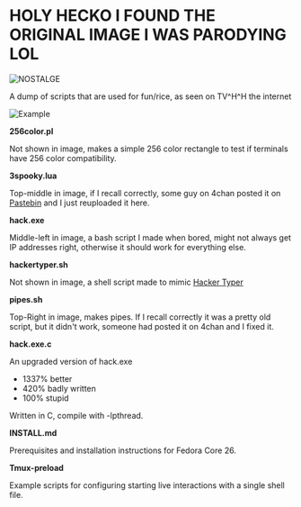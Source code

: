 
# HOLY HECKO I FOUND THE ORIGINAL IMAGE I WAS PARODYING LOL
![NOSTALGE](https://github.com/janbrennen/rice/blob/master/299377.png)

A dump of scripts that are used for fun/rice, as seen on TV^H^H the internet

![Example](http://i.imgur.com/pQT0l.gif)

**256color.pl**

Not shown in image, makes a simple 256 color rectangle to test if terminals have 256 color compatibility.


**3spooky.lua**

Top-middle in image, if I recall correctly, some guy on 4chan posted it on [Pastebin](http://pastebin.com/brwgHnCq) and I just reuploaded it here.


**hack.exe**

Middle-left in image, a bash script I made when bored, might not always get IP addresses right, otherwise it should work for everything else.

**hackertyper.sh**

Not shown in image, a shell script made to mimic [Hacker Typer](http://hackertyper.com/)


**pipes.sh**

Top-Right in image, makes pipes. If I recall correctly it was a pretty old script, but it didn't work, someone had posted it on 4chan and I fixed it.


**hack.exe.c**

An upgraded version of hack.exe
- 1337% better
- 420% badly written
- 100% stupid

Written in C, compile with -lpthread.

**INSTALL.md**

Prerequisites and installation instructions for Fedora Core 26.

**Tmux-preload**

Example scripts for configuring starting live interactions with a single
shell file. 
